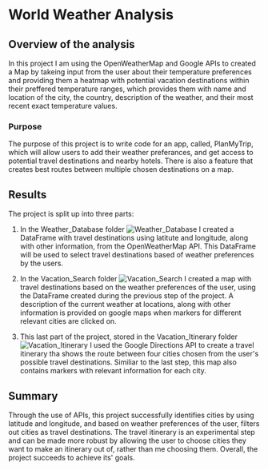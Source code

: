 # World Weather Analysis

## Overview of the analysis

In this project I am using the OpenWeatherMap and Google APIs to created a Map by takeing input from the user about their temperature preferences and providing them a heatmap with potential vacation destinations within their preffered temperature ranges, which provides them with name and location of the city, the country, description of the weather, and their most recent exact temperature values.

### Purpose

The purpose of this project is to write code for an app, called, PlanMyTrip, which will allow users to add their weather preferances, and get access to potential travel destinations and nearby hotels. There is also a feature that creates best routes between multiple chosen destinations on a map.

## Results

The project is split up into three parts:

1. In the Weather_Database folder ![Weather_Database](https://github.com/Zarif601/World_Weather_Analysis/tree/main/Weather_Database) I created a DataFrame with travel destinations using latitute and longitude, along with other information, from the OpenWeatherMap API. This DataFrame will be used to select travel destinations based of weather preferences by the users.

2. In the Vacation_Search folder ![Vacation_Search](https://github.com/Zarif601/World_Weather_Analysis/tree/main/Vacation_Search) I created a map with travel destinations based on the weather preferences of the user, using the DataFrame created during the previous step of the project. A description of the current weather at locations, along with other information is provided on google maps when markers for different relevant cities are clicked on.

3. This last part of the project, stored in the Vacation_Itinerary folder ![Vacation_Itinerary](https://github.com/Zarif601/World_Weather_Analysis/tree/main/Vacation_Itinerary) I used the Google Directions API to create a travel itinerary tha shows the route between four cities chosen from the user's possible travel destinations. Similiar to the last step, this map also contains markers with relevant information for each city.

## Summary

Through the use of APIs, this project successfully identifies cities by using latitude and longitude, and based on weather preferences of the user, filters out cities as travel destinations. The travel itinerary is an experimental step and can be made more robust by allowing the user to choose cities they want to make an itinerary out of, rather than me choosing them. Overall, the project succeeds to achieve its' goals.
